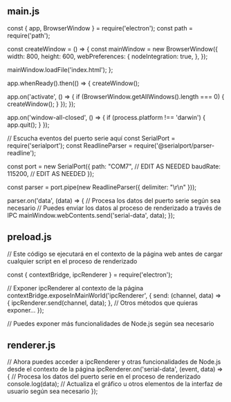 ## main.js

const { app, BrowserWindow } = require('electron');
const path = require('path');

const createWindow = () => {
const mainWindow = new BrowserWindow({
width: 800,
height: 600,
webPreferences: {
nodeIntegration: true,
},
});

mainWindow.loadFile('index.html');
};

app.whenReady().then(() => {
createWindow();

app.on('activate', () => {
if (BrowserWindow.getAllWindows().length === 0) {
createWindow();
}
});
});

app.on('window-all-closed', () => {
if (process.platform !== 'darwin') {
app.quit();
}
});

// Escucha eventos del puerto serie aquí
const SerialPort = require('serialport');
const ReadlineParser = require('@serialport/parser-readline');

const port = new SerialPort({
path: "COM7", // EDIT AS NEEDED
baudRate: 115200, // EDIT AS NEEDED
});

const parser = port.pipe(new ReadlineParser({ delimiter: "\r\n" }));

parser.on('data', (data) => {
// Procesa los datos del puerto serie según sea necesario
// Puedes enviar los datos al proceso de renderizado a través de IPC
mainWindow.webContents.send('serial-data', data);
});

## preload.js

// Este código se ejecutará en el contexto de la página web antes de cargar cualquier script en el proceso de renderizado

const { contextBridge, ipcRenderer } = require('electron');

// Exponer ipcRenderer al contexto de la página
contextBridge.exposeInMainWorld('ipcRenderer', {
send: (channel, data) => {
ipcRenderer.send(channel, data);
},
// Otros métodos que quieras exponer...
});

// Puedes exponer más funcionalidades de Node.js según sea necesario

## renderer.js

// Ahora puedes acceder a ipcRenderer y otras funcionalidades de Node.js desde el contexto de la página
ipcRenderer.on('serial-data', (event, data) => {
// Procesa los datos del puerto serie en el proceso de renderizado
console.log(data);
// Actualiza el gráfico u otros elementos de la interfaz de usuario según sea necesario
});
